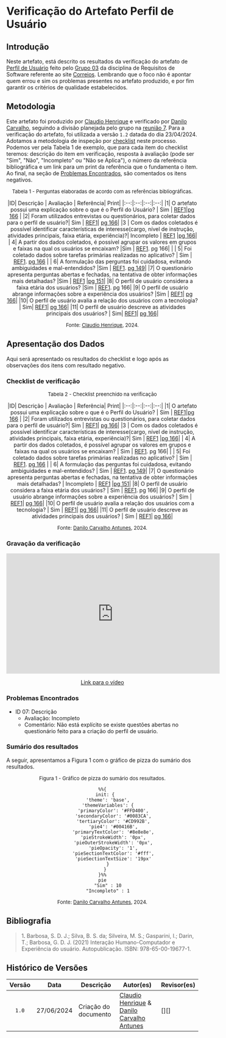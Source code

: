 # Verificação do Artefato Perfil de Usuário

## Introdução

Neste artefato, está descrito os resultados da verificação do artefato de [Perfil de Usuário](https://requisitos-de-software.github.io/2024.1-Correios/elicitacao/perfil_de_usuario/perfil_de_usuario/) feito pelo [Grupo 03](https://requisitos-de-software.github.io/2024.1-Correios/) da disciplina de Requisitos de Software referente ao site [Correios](https://www.correios.com.br/). Lembrando que o foco não é apontar quem errou e sim os problemas presentes no artefato produzido, e por fim garantir os critérios de qualidade estabelecidos.

## Metodologia

Este artefato foi produzido por [Claudio Henrique][ClaudioGH] e verificado por [Danilo Carvalho][DaniloGH], seguindo a divisão planejada pelo grupo na [reunião 7](https://requisitos-de-software.github.io/2024.1-Correios/atas/ata7/). Para a verificação do artefato, foi utilizada a versão `1.2` datada do dia 23/04/2024. Adotamos a metodologia de inspeção por [checklist](#checklist-de-verificacao) neste processo. Podemos ver pela Tabela 1 de exemplo, que para cada item do checklist teremos: descrição do item em verificação, resposta à avaliação (pode ser "Sim", "Não", "Incompleto" ou "Não se Aplica"), o número da referência bibliográfica e um link para um print da referência que o fundamenta o item. Ao final, na seção de [Problemas Encontrados](#problemas-encontrados), são comentados os itens negativos.

<font size="2"><p style="text-align: center">Tabela 1 - Perguntas elaboradas de acordo com as referências bibliográficas.</p></font>

<center>

|ID| Descrição | Avaliação | Referência| Print|
|:--:|:--:|:--:|:--:|
|1| O artefato possui uma explicação sobre o que é o Perfil do Usuário? | Sim | <a href="#ref1">REF1</a>|[pg 166](../../../assets/prints_verificacao/claudio/pg166-perfil.png) |
|2| Foram utilizados entrevistas ou questionários, para coletar dados para o perfil de usuário?| Sim  |  <a href="#ref1">REF1</a>| [pg 166](../../../assets/prints_verificacao/claudio/pg166-perfil.png)|
|3 | Com os dados coletados é possível identificar características de interesse(cargo, nível de instrução, atividades principais, faixa etária, experiência)?| Incompleto | <a href="#ref1">REF1</a> |[pg 166](../../../assets/prints_verificacao/claudio/pg166-perfil.png)|
| 4| A partir dos dados coletados, é possível agrupar os valores em grupos e faixas na qual os usuários se encaixam? |Sim | <a href="#ref1">REF1</a>. pg 166| |
| 5| Foi coletado dados sobre tarefas primárias realizadas no aplicativo? | Sim | <a href="#ref1">REF1</a>. [pg 166](../../../assets/prints_verificacao/claudio/pg166-perfil.png) |
| 6| A formulação das perguntas foi cuidadosa, evitando ambiguidades e mal-entendidos? |Sim | <a href="#ref1">REF1</a>. [pg 149](../../../assets/prints_verificacao/claudio/pg149-perguntas.png)|
|7| O questionário apresenta perguntas abertas e fechadas, na tentativa de obter informações mais detalhadas? |Sim |  <a href="#ref1">REF1</a> |[pg 151](../../../assets/prints_verificacao/claudio/pg151-abertas.png)|
|8| O perfil de usuário considera a faixa etária dos usuários? |Sim | <a href="#ref1">REF1</a>. pg 166|
|9| O perfil de usuário abrange informações sobre a experiência dos usuários? |Sim | <a href="#ref1">REF1</a>| [pg 166](../../../assets/prints_verificacao/claudio/pg166-perfil.png)|
|10| O perfil de usuário avalia a relação dos usuários com a tecnologia? | Sim| <a href="#ref1">REF1</a>| [pg 166](../../../assets/prints_verificacao/claudio/pg166-tecnologia.png)|
|11| O perfil de usuário descreve as atividades principais dos usuários? | Sim| <a href="#ref1">REF1</a>| [pg 166](../../../assets/prints_verificacao/claudio/pg166-tecnologia.png)|

</center>

<font size="2"><p style="text-align: center">Fonte: [Claudio Henrique](https://github.com/claudiohsc), 2024.</p></font>

## Apresentação dos Dados

Aqui será apresentado os resultados do checklist e logo após as observações dos itens com resultado negativo.

### Checklist de verificação

<font size="2"><p style="text-align: center">Tabela 2 - Checklist preenchido na verificação</p></font>

<center>

|ID| Descrição | Avaliação | Referência| Print|
|:--:|:--:|:--:|:--:|
|1| O artefato possui uma explicação sobre o que é o Perfil do Usuário? | Sim | <a href="#ref1">REF1</a>|[pg 166](../../../assets/prints_verificacao/claudio/pg166-perfil.png) |
|2| Foram utilizados entrevistas ou questionários, para coletar dados para o perfil de usuário?| Sim |  <a href="#ref1">REF1</a>| [pg 166](../../../assets/prints_verificacao/claudio/pg166-perfil.png)|
|3 | Com os dados coletados é possível identificar características de interesse(cargo, nível de instrução, atividades principais, faixa etária, experiência)?| Sim | <a href="#ref1">REF1</a> |[pg 166](../../../assets/prints_verificacao/claudio/pg166-perfil.png)|
| 4| A partir dos dados coletados, é possível agrupar os valores em grupos e faixas na qual os usuários se encaixam? | Sim | <a href="#ref1">REF1</a>. pg 166| |
| 5| Foi coletado dados sobre tarefas primárias realizadas no aplicativo? | Sim | <a href="#ref1">REF1</a>. [pg 166](../../../assets/prints_verificacao/claudio/pg166-perfil.png) |
| 6| A formulação das perguntas foi cuidadosa, evitando ambiguidades e mal-entendidos? | Sim | <a href="#ref1">REF1</a>. [pg 149](../../../assets/prints_verificacao/claudio/pg149-perguntas.png)|
|7| O questionário apresenta perguntas abertas e fechadas, na tentativa de obter informações mais detalhadas? | Incompleto |  <a href="#ref1">REF1</a> |[pg 151](../../../assets/prints_verificacao/claudio/pg151-abertas.png)|
|8| O perfil de usuário considera a faixa etária dos usuários? | Sim | <a href="#ref1">REF1</a>. pg 166|
|9| O perfil de usuário abrange informações sobre a experiência dos usuários? | Sim | <a href="#ref1">REF1</a>| [pg 166](../../../assets/prints_verificacao/claudio/pg166-perfil.png)|
|10| O perfil de usuário avalia a relação dos usuários com a tecnologia? | Sim | <a href="#ref1">REF1</a>| [pg 166](../../../assets/prints_verificacao/claudio/pg166-tecnologia.png)|
|11| O perfil de usuário descreve as atividades principais dos usuários? | Sim | <a href="#ref1">REF1</a>| [pg 166](../../../assets/prints_verificacao/claudio/pg166-tecnologia.png)|

</center>

<font size="2"><p style="text-align: center">Fonte: [Danilo Carvalho Antunes](DaniloGH), 2024.</p></font>

### Gravação da verificação

<div style="text-align: center;">
    <iframe width="560" height="315" src="https://www.youtube.com/embed/tPgYX-HeqjA?si=umA22gnhvqr3l2bn" title="YouTube video player" frameborder="0" allow="accelerometer; autoplay; clipboard-write; encrypted-media; gyroscope; picture-in-picture; web-share" referrerpolicy="strict-origin-when-cross-origin" allowfullscreen></iframe>
</div>

<p style="text-align: center">
    <a href="https://youtu.be/tPgYX-HeqjA"> Link para o vídeo </a>
</p>

### Problemas Encontrados

- ID 07: Descrição 
    - Avaliação: Incompleto
    - Comentário: Não está explícito se existe questões abertas no questionário feito para a criação do perfil de usuário.

### Sumário dos resultados

A seguir, apresentamos a Figura 1 com o gráfico de pizza do sumário dos resultados.

<font size="2"><p style="text-align: center">Figura 1 - Gráfico de pizza do sumário dos resultados.</p></font>

<center>

``` mermaid
%%{
  init: {
    'theme': 'base',
    'themeVariables': {
        'primaryColor': '#FFD400',
        'secondaryColor': '#0083CA',
        'tertiaryColor': '#CD992B',
        'pie4': '#00416B',
        'primaryTextColor': '#8e8e8e',
        'pieStrokeWidth': '0px',
        'pieOuterStrokeWidth': '0px',
        'pieOpacity': '1',
        'pieSectionTextColor': '#fff',
        'pieSectionTextSize': '19px'
    }
  }
}%%
pie
    "Sim" : 10
    "Incompleto" : 1
```

</center>

<font size="2"><p style="text-align: center">Fonte: [Danilo Carvalho Antunes][DaniloGH], 2024.</p></font>

## Bibliografia

> 1<a id="ref1">.</a> Barbosa, S. D. J.; Silva, B. S. da; Silveira, M. S.; Gasparini, I.; Darin, T.; Barbosa, G. D. J. (2021) Interação Humano-Computador e Experiência do usuário. Autopublicação. ISBN: 978-65-00-19677-1.


## Histórico de Versões

| Versão | Data | Descrição | Autor(es) | Revisor(es) |
| :----: | :--: | --------- | ----------- | ------ |
| `1.0`  | 27/06/2024 | Criação do documento | [Claudio Henrique][ClaudioGH] & [Danilo Carvalho Antunes][DaniloGH] | [][] |

[ClaudioGH]: https://github.com/claudiohsc
[DaniloGH]: https://github.com/Danilo-Carvalho-Antunes
[EliasGH]: https://github.com/EliasOliver21
[GabrielBGH]: https://github.com/Bertolazi
[GabrielFGH]: https://github.com/MMcLovin
[PabloGH]: https://github.com/pabloheika
[RicardoGH]: https://www.github.com/avmricardo